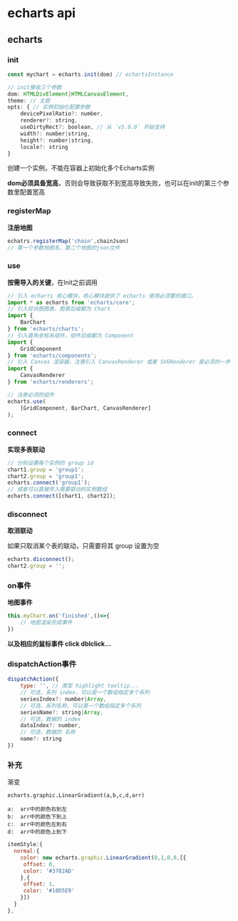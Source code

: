 # echarts api

## echarts 

### init

```javascript
const mychart = echarts.init(dom) // echartsInstance

// init接收三个参数
dom: HTMLDivElement|HTMLCanvasElement,
theme: // 主题
opts: { // 实例初始化配置参数
    devicePixelRatio?: number,
    renderer?: string,
    useDirtyRect?: boolean, // 从 `v5.0.0` 开始支持
    width?: number|string,
    height?: number|string,
    locale?: string
}
```

创建一个实例，不能在容器上初始化多个Echarts实例

**dom必须具备宽高**，否则会导致获取不到宽高导致失败，也可以在init的第三个参数里配置宽高

### registerMap

**注册地图**

```javascript
echatrs.registerMap('chain',chainJson)
// 第一个参数地图名，第二个地图的json文件
```

### use

**按需导入的关键**，在Init之前调用

```javascript
// 引入 echarts 核心模块，核心模块提供了 echarts 使用必须要的接口。
import * as echarts from 'echarts/core';
// 引入柱状图图表，图表后缀都为 Chart
import {
    BarChart
} from 'echarts/charts';
// 引入直角坐标系组件，组件后缀都为 Component
import {
    GridComponent
} from 'echarts/components';
// 引入 Canvas 渲染器，注意引入 CanvasRenderer 或者 SVGRenderer 是必须的一步
import {
    CanvasRenderer
} from 'echarts/renderers';

// 注册必须的组件
echarts.use(
    [GridComponent, BarChart, CanvasRenderer]
);
```

### connect

**实现多表联动**

```javascript
// 分别设置每个实例的 group id
chart1.group = 'group1';
chart2.group = 'group1';
echarts.connect('group1');
// 或者可以直接传入需要联动的实例数组
echarts.connect([chart1, chart2]);
```

### disconnect

**取消联动**

如果只取消某个表的联动，只需要将其 group 设置为空

```javascript
echarts.disconnect();
chart2.group = '';
```

### on事件

**地图事件**

```javascript
this.myChart.on('finished',()=>{
	// 地图渲染完成事件
})
```

**以及相应的鼠标事件 click dblclick...**

### dispatchAction事件

```javascript
dispatchAction({
    type: '', // 类型 highlight tooltip...
    // 可选，系列 index，可以是一个数组指定多个系列
    seriesIndex?: number|Array,
    // 可选，系列名称，可以是一个数组指定多个系列
    seriesName?: string|Array,
    // 可选，数据的 index
    dataIndex?: number,
    // 可选，数据的 名称
    name?: string
})
```

### 补充

渐变

`echarts.graphic.LinearGradient(a,b,c,d,arr)`

```
a:  arr中的颜色右到左
b:  arr中的颜色下到上
c:  arr中的颜色左到右
d:  arr中的颜色上到下
```

```javascript
itemStyle:{
  normal:{
    color: new echarts.graphic.LinearGradient(0,1,0,0,[{
     offset: 0,
     color: '#3782AD'
    },{
     offset: 1,
     color: '#18D5E9'
    }])
  }
},
```

